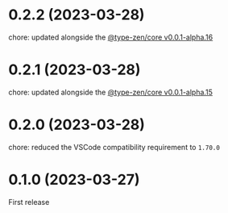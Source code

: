 # 0.2.2 (2023-03-28)

chore: updated alongside the [@type-zen/core v0.0.1-alpha.16](../core/)

# 0.2.1 (2023-03-28)

chore: updated alongside the [@type-zen/core v0.0.1-alpha.15](../core/)

# 0.2.0 (2023-03-28)

chore: reduced the VSCode compatibility requirement to `1.70.0`

# 0.1.0 (2023-03-27)

First release
